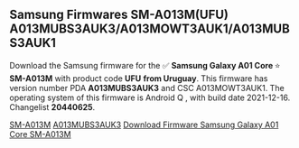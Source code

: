 <h2>Samsung Firmwares SM-A013M(UFU) A013MUBS3AUK3/A013MOWT3AUK1/A013MUBS3AUK1</h2>
Download the Samsung firmware for the ✅ <strong>Samsung Galaxy A01 Core </strong> ⭐ <strong>SM-A013M</strong> with product code <strong>UFU</strong> <strong> from Uruguay</strong>. This firmware has version number PDA <strong>A013MUBS3AUK3</strong> and CSC A013MOWT3AUK1. The operating system of this firmware is Android Q , with build date 2021-12-16. Changelist <strong>20440625</strong>.


[SM-A013M](https://samfirm.shop/samsung/model/SM-A013M)
[A013MUBS3AUK3](https://samfirm.shop/samsung/pda/A013MUBS3AUK3)
[Download Firmware Samsung Galaxy A01 Core SM-A013M](https://samfirm.shop/samsung/firmware/483160)
